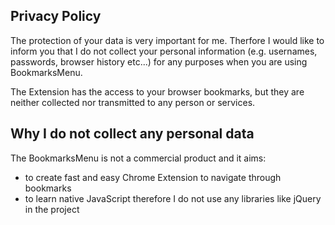 ## Privacy Policy

The protection of your data is very important for me. Therfore I would like to inform you that I do not collect your personal information 
(e.g. usernames, passwords, browser history etc...) for any purposes when you are using BookmarksMenu.

The Extension has the access to your browser bookmarks, but they are neither collected nor transmitted to any person or services.


## Why I do not collect any personal data
The BookmarksMenu is not a commercial product and it aims:
- to create fast and easy Chrome Extension to navigate through bookmarks
- to learn native JavaScript therefore I do not use any libraries like jQuery in the project
